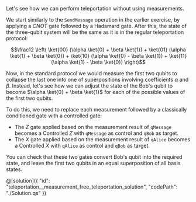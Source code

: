Let's see how we can perform teleportation without using measurements.

We start similarly to the `SendMessage` operation in the earlier exercise, by applying a $CNOT$ gate followed by a Hadamard gate. After this, the state of the three-qubit system will be the same as it is in the regular teleportation protocol:

$$\frac12 \left( \ket{00} (\alpha \ket{0} + \beta \ket{1}) + \ket{01} (\alpha \ket{1} + \beta \ket{0}) + \ket{10} (\alpha \ket{0} - \beta \ket{1}) + \ket{11} (\alpha \ket{1} - \beta \ket{0}) \right)$$

Now, in the standard protocol we would measure the first two qubits to collapse the last one into one of superpositions involving coefficients $\alpha$ and $\beta$. Instead, let's see how we can adjust the state of the Bob's qubit to become $\alpha \ket{0} + \beta \ket{1}$ for each of the possible values of the first two qubits.

To do this, we need to replace each measurement followed by a classically conditioned gate with a controlled gate:

- The $Z$ gate applied based on the measurement result of `qMessage` becomes a Controlled $Z$ with `qMessage` as control and `qBob` as target.
- The $X$ gate applied based on the measurement result of `qAlice` becomes a Controlled $X$ with `qAlice` as control and `qBob` as target.

You can check that these two gates convert Bob's qubit into the required state, and leave the first two qubits in an equal superposition of all basis states.

@[solution]({
    "id": "teleportation__measurement_free_teleportation_solution",
    "codePath": "./Solution.qs"
})